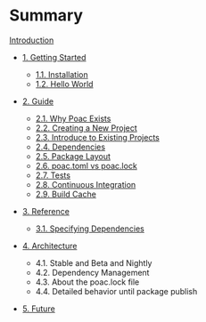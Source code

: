 # Summary

[Introduction](README.md)

* [1. Getting Started](getting-started/README.md)
  * [1.1. Installation](getting-started/installation.md)
  * [1.2. Hello World](getting-started/hello-world.md)

* [2. Guide](guide/README.md)
  * [2.1. Why Poac Exists](guide/why-poac-exists.md)
  * [2.2. Creating a New Project](guide/creating-a-new-project.md)
  * [2.3. Introduce to Existing Projects](guide/introduce-to-existing-projects.md)
  * [2.4. Dependencies](guide/dependencies.md)
  * [2.5. Package Layout](guide/package-layout.md)
  * [2.6. poac.toml vs poac.lock](guide/poac-toml-vs-poac-lock.md)
  * [2.7. Tests](guide/tests.md)
  * [2.8. Continuous Integration](guide/continuous-integration.md)
  * [2.9. Build Cache](guide/build-cache.md)

* [3. Reference](reference/README.md)
  * [3.1. Specifying Dependencies](reference/specifying-dependencies.md)

* [4. Architecture](architecture/README.md)
  * 4.1. Stable and Beta and Nightly
  * 4.2. Dependency Management
  * 4.3. About the poac.lock file
  * 4.4. Detailed behavior until package publish

* [5. Future](future/README.md)
